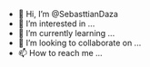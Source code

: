 - 👋 Hi, I’m @SebasttianDaza
- 👀 I’m interested in ...
- 🌱 I’m currently learning ...
- 💞️ I’m looking to collaborate on ...
- 📫 How to reach me ...



